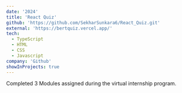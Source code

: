 ```yaml
---
date: '2024'
title: 'React Quiz'
github: 'https://github.com/SekharSunkara6/React_Quiz.git'
external: 'https://bertquiz.vercel.app/'
tech:
  - TypeScript
  - HTML
  - CSS
  - Javascript
company: 'Github'
showInProjects: true
---
```


Completed 3 Modules assigned during the virtual internship program.
